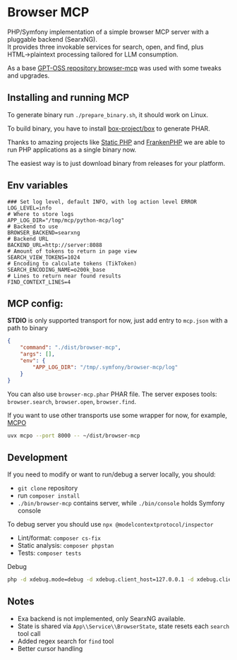 # Browser MCP

PHP/Symfony implementation of a simple browser MCP server with a pluggable backend (SearxNG).   
It provides three invokable services for search, open, and find, plus HTML→plaintext processing tailored for LLM consumption.

As a base [GPT-OSS repository browser-mcp](https://github.com/openai/gpt-oss?tab=readme-ov-file#browser) was used with some tweaks and upgrades.

## Installing and running MCP
To generate binary run `./prepare_binary.sh`, it should work on Linux.

To build binary, you have to install [box-project/box](https://github.com/box-project/box/blob/main/doc/installation.md#composer)
to generate PHAR.

Thanks to amazing projects like [Static PHP](https://static-php.dev/en/) and [FrankenPHP](https://frankenphp.dev/docs/embed/) we are able to run PHP applications as a single binary now.

The easiest way is to just download binary from releases for your platform.

## Env variables
```dotenv
### Set log level, default INFO, with log action level ERROR
LOG_LEVEL=info
# Where to store logs
APP_LOG_DIR="/tmp/mcp/python-mcp/log"
# Backend to use
BROWSER_BACKEND=searxng
# Backend URL
BACKEND_URL=http://server:8088
# Amount of tokens to return in page view
SEARCH_VIEW_TOKENS=1024
# Encoding to calculate tokens (TikToken)
SEARCH_ENCODING_NAME=o200k_base
# Lines to return near found results
FIND_CONTEXT_LINES=4
```

## MCP config:
**STDIO** is only supported transport for now, just add entry to `mcp.json` with a path to binary
```json
{
    "command": "./dist/browser-mcp",
    "args": [],
    "env": {
        "APP_LOG_DIR": "/tmp/.symfony/browser-mcp/log"
    }
}
```
You can also use `browser-mcp.phar` PHAR file.
The server exposes tools: `browser.search`, `browser.open`, `browser.find`.

If you want to use other transports use some wrapper for now, for example, [MCPO](https://github.com/open-webui/mcpo)

```bash
uvx mcpo --port 8000 -- ~/dist/browser-mcp
```

## Development
If you need to modify or want to run/debug a server locally, you should:
- `git clone` repository
- run `composer install`
- `./bin/browser-mcp` contains server, while `./bin/console` holds Symfony console

To debug server you should use `npx @modelcontextprotocol/inspector`

- Lint/format: `composer cs-fix`
- Static analysis: `composer phpstan`
- Tests: `composer tests`

Debug
```bash
php -d xdebug.mode=debug -d xdebug.client_host=127.0.0.1 -d xdebug.client_port=9003 -d xdebug.start_with_request=yes /home/ineersa/mcp-servers/browser-mcp/bin/browser-mcp
```


## Notes
- Exa backend is not implemented, only SearxNG available.
- State is shared via `App\\Service\\BrowserState`, state resets each `search` tool call
- Added regex search for `find` tool
- Better cursor handling
